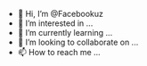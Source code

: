 - 👋 Hi, I’m @Facebookuz
- 👀 I’m interested in ...
- 🌱 I’m currently learning ...
- 💞️ I’m looking to collaborate on ...
- 📫 How to reach me ...

<!---
Facebookuz/Facebookuz is a ✨ special ✨ repository because its `README.md` (this file) appears on your GitHub profile.
You can click the Preview link to take a look at your changes.
--->
